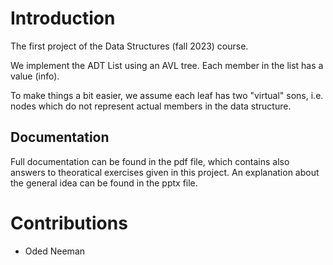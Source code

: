 # Introduction
The first project of the Data Structures (fall 2023) course.

We implement the ADT List using an AVL tree. 
Each member in the list has a value (info).

To make things a bit easier, we assume each leaf has two "virtual" sons, i.e. nodes which do not represent actual members in the data structure.

## Documentation
Full documentation can be found in the pdf file, which contains also answers to theoratical exercises given in this project.
An explanation about the general idea can be found in the pptx file.

# Contributions
- Oded Neeman